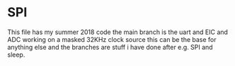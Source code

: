 # SPI
This file has my summer 2018 code the main branch is the uart and EIC and ADC working on a masked 32KHz clock source this can be the base for anything else and the branches are stuff i have done after e.g. SPI and sleep.
